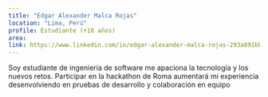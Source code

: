 ```yaml
---
title: "Edgar Alexander Malca Rojas"
location: "Lima, Perú"
profile: Estudiante (+18 años)
area: 
link: https://www.linkedin.com/in/edgar-alexander-malca-rojas-293a891bb?utm_source=share&utm_campaign=share_via&utm_content=profile&utm_medium=android_app
---
```


Soy estudiante de ingeniería de software me apaciona la tecnología y los nuevos retos. Participar en la hackathon de Roma aumentará mi experiencia desenvolviendo en pruebas de desarrollo y colaboración en equipo